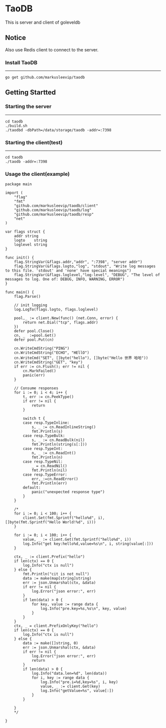 # TaoDB
This is server and client of goleveldb
## Notice
Also use Redis client to connect to the server.

### Install TaoDB
-----------
	go get github.com/markusleevip/taodb

## Getting Startted

### Starting the server
-----------
	cd taodb
	./build.sh
	./taodbd -dbPath=/data/storage/taodb -addr=:7398
### Starting the client(test)
-----------
	cd taodb
	./taodb -addr=:7398
### Usage the client(example)
	package main
    
    import (
    	"flag"
    	"fmt"
    	"github.com/markusleevip/taodb/client"
    	"github.com/markusleevip/taodb/log"
    	"github.com/markusleevip/taodb/resp"
    	"net"
    )
    
    var flags struct {
    	addr string
    	logto    string
    	loglevel string
    }
    
    func init() {
    	flag.StringVar(&flags.addr,"addr", ":7398", "server addr")
    	flag.StringVar(&flags.logto,"log", "stdout", "Write log messages to this file. 'stdout' and 'none' have special meanings")
    	flag.StringVar(&flags.loglevel,"log-level", "DEBUG", "The level of messages to log. One of: DEBUG, INFO, WARNING, ERROR")
    }
    
    func main() {
    	flag.Parse()
    
    	// init logging
    	log.LogTo(flags.logto, flags.loglevel)
    
    	pool,_ := client.New(func() (net.Conn, error) {
    		return net.Dial("tcp", flags.addr)
    	})
    	defer pool.Close()
    	cn, _  :=pool.Get()
    	defer pool.Put(cn)
    
    	cn.WriteCmdString("PING")
    	cn.WriteCmdString("ECHO", "HEllO")
    	cn.WriteCmd("SET", []byte("hello"), []byte("Hello 世界 哈哈"))
    	cn.WriteCmdString("GET", "key")
    	if err := cn.Flush(); err != nil {
    		cn.MarkFailed()
    		panic(err)
    	}
    
    	// Consume responses
    	for i := 0; i < 4; i++ {
    		t, err := cn.PeekType()
    		if err != nil {
    			return
    		}
    
    		switch t {
    		case resp.TypeInline:
    			s, _ := cn.ReadInlineString()
    			fmt.Println(s)
    		case resp.TypeBulk:
    			s, _ := cn.ReadBulk(nil)
    			fmt.Println(string(s[:]))
    		case resp.TypeInt:
    			n, _ := cn.ReadInt()
    			fmt.Println(n)
    		case resp.TypeNil:
    			_ = cn.ReadNil()
    			fmt.Println(nil)
    		case resp.TypeError:
    			err,_:=cn.ReadError()
    			fmt.Println(err)
    		default:
    			panic("unexpected response type")
    		}
    	}
    
    	/*
    	for i := 0; i < 100; i++ {
    		client.Set(fmt.Sprintf("hello%d", i), []byte(fmt.Sprintf("Hello World!%d", i)))
    	}
    
    	for i := 0; i < 100; i++ {
    		value, _ := client.Get(fmt.Sprintf("hello%d", i))
    		log.Info("get key:hello%d,value=%s\n", i, string(value[:]))
    	}
    
    	ctx, _ := client.Prefix("hello")
    	if len(ctx) == 0 {
    		log.Info("ctx is null")
    	} else {
    		fmt.Println("cit is not null")
    		data := make(map[string]string)
    		err := json.Unmarshal(ctx, &data)
    		if err != nil {
    			log.Error("json error:", err)
    		}
    		if len(data) > 0 {
    			for key, value := range data {
    				log.Info("pre.key=%s,%s\n", key, value)
    			}
    		}
    	}
    	ctx, _ = client.PrefixOnlyKey("hello")
    	if len(ctx) == 0 {
    		log.Info("ctx is null")
    	} else {
    		data := make([]string, 0)
    		err := json.Unmarshal(ctx, &data)
    		if err != nil {
    			log.Error("json error:", err)
    			return
    		}
    		if len(data) > 0 {
    			log.Info("data.len=%d", len(data))
    			for i, key := range data {
    				log.Info("pre.i=%d,key=%s", i, key)
    				value, _ := client.Get(key)
    				log.Info("getValue=%s", value[:])
    			}
    		}
    
    	}
    	*/
    
    }
	
